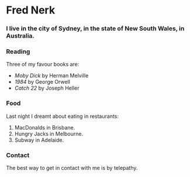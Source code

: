 # Fred Nerk

### I live in the city of Sydney, in the state of New South Wales, in Australia.

### Reading

Three of my favour books are:

- *Moby Dick* by Herman Melville
- *1984* by George Orwell
- *Catch 22* by Joseph Heller

### Food

Last night I dreamt about eating in restaurants:

1. MacDonalds in Brisbane.
2. Hungry Jacks in Melbourne.
3. Subway in Adelaide.

### Contact

The best way to get in contact with me is by telepathy.

